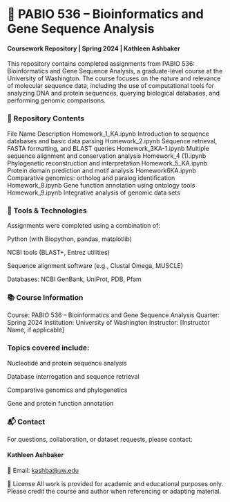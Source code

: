 # 🧬 PABIO 536 – Bioinformatics and Gene Sequence Analysis
#### Coursework Repository | Spring 2024 | Kathleen Ashbaker

This repository contains completed assignments from PABIO 536: Bioinformatics and Gene Sequence Analysis, a graduate-level course at the University of Washington. The course focuses on the nature and relevance of molecular sequence data, including the use of computational tools for analyzing DNA and protein sequences, querying biological databases, and performing genomic comparisons.

### 📁 Repository Contents
File Name	Description
Homework_1_KA.ipynb	Introduction to sequence databases and basic data parsing
Homework_2.ipynb	Sequence retrieval, FASTA formatting, and BLAST queries
Homework_3KA-1.ipynb	Multiple sequence alignment and conservation analysis
Homework_4 (1).ipynb	Phylogenetic reconstruction and interpretation
Homework_5_KA.ipynb	Protein domain prediction and motif analysis
Homework6KA.ipynb	Comparative genomics: ortholog and paralog identification
Homework_8.ipynb	Gene function annotation using ontology tools
Homework_9.ipynb	Integrative analysis of genomic data sets

### 🔧 Tools & Technologies
Assignments were completed using a combination of:

Python (with Biopython, pandas, matplotlib)

NCBI tools (BLAST+, Entrez utilities)

Sequence alignment software (e.g., Clustal Omega, MUSCLE)

Databases: NCBI GenBank, UniProt, PDB, Pfam

### 📚 Course Information
Course: PABIO 536 – Bioinformatics and Gene Sequence Analysis
Quarter: Spring 2024
Institution: University of Washington
Instructor: [Instructor Name, if applicable]

### Topics covered include:

Nucleotide and protein sequence analysis

Database interrogation and sequence retrieval

Comparative genomics and phylogenetics

Gene and protein function annotation

### 📬 Contact
For questions, collaboration, or dataset requests, please contact:

#### Kathleen Ashbaker
📧 Email: kashba@uw.edu

📘 License
All work is provided for academic and educational purposes only. Please credit the course and author when referencing or adapting material.



